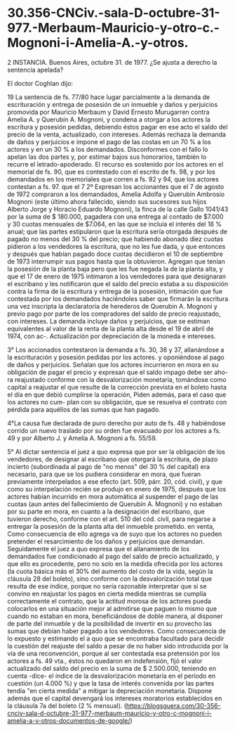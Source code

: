 # 30.356-CNCiv.-sala-D-octubre-31-977.-Merbaum-Mauricio-y-otro-c.-Mognoni-i-Amelia-A.-y-otros.
2 INSTANCIA. Buenos Aires, octubre 31. de 1977. ¿Se ajusta a derecho la sentencia apelada?

El doctor Coghlan dijo:

19 La sentencia de fs. 77/80 hace lugar parcialmente a la demanda de escrituración y entrega de posesión de un inmueble y daños y perjuicios promovida por Mauricio Merbaum y David Ernesto Murugarren contra Amelia A. y Querubín A. Mognoni, y condena a otorgar a los actores la escritura y posesión pedidas, debiendo éstos pagar en ese acto el saldo del precio de la venta, actualizado, con intereses. Además rechaza la demanda de daños y perjuicios e impone el pago de las costas en un 70 % a los actores y en un 30 % a los demandados.
Disconformes con el fallo lo apelan las dos partes y, por estimar bajos sus honorarios, también lo recurre el letrado-apoderado.
El recurso es sostenido por los actores en el memorial de fs. 90, que es contestado con el escrito de fs. 98, y por los demandados en los memoriales que corren a fs. 92 y 94, que los actores contestan a fs. 97. que el 7 2º Expresan los accionantes que el 7 de agosto de 1972 compraron a los demandados, Amelia Adolfa y Querubín Ambrosio Mognoni (este último ahora fallecido, siendo sus sucesores sus hijos Alberto Jorge y Horacio Eduardo Mognoni), la finca de la calle Gallo 1041/43 por la suma de $ 180.000, pagadera con una entrega al contado de $7.000 y 30 cuotas mensuales de $7.064, en las que se incluía el interés del 18 % anual; que las partes estipularon que la escritura sería otorgada después de pagado no menos del 30 % del precio; que habiendo abonado diez cuotas pidieron a los vendedores la escritura, que no les fue dada, y que entonces y después que habían pagado doce cuotas decidieron el 10 de septiembre de 1973 interrumpir sus pagos hasta que la obtuvieron. Agregan que tenían la posesión de la planta baja pero que les fue negada la de la planta alta, y que el 17 de enero de 1975 intimaron a los vendedores para que designaran el escribano y les notificaron que el saldo del precio estaba a su disposición contra la firma de la escritura y entrega de la posesión, intimación que fue contestada por los demandados haciéndoles saber que firmarán la escritura una vez inscripta la declaratoria de herederos de Querubin A. Mognoni y previo pago por parte de los compradores del saldo de precio reajustado, con intereses. La demanda incluye daños y perjuicios, que se estiman equivalentes al valor de la renta de la planta alta desde el 19 de abril de 1974, con ac-. Actualización por depreciación de la moneda e intereses.

3° Los accionados contestaron la demanda a fs. 30, 36 y 37, allanándose a la escrituración y posesión pedidas por los actores. y oponiéndose al pago de daños y perjuicios. Señalan que los actores incurrieron en mora en su obligación de pagar el precio y expresan que el saldo impago debe ser aho- ra reajustado conforme con la desvalorización monetaria, tomándose como capital a reajustar el que resulte de la corrección prevista en el boleto hasta el día en que debió cumplirse la operación, Piden además, para el caso que los actores no cum- plan con su obligación, que se resuelva el contrato con pérdida para aquéllos de las sumas que han pagado.

4°La causa fue declarada de puro derecho por auto de fs. 48 y habiéndose corrido un nuevo traslado por su orden fue evacuado por los actores a fs. 49 y por Alberto J. y Amelia A. Mognoni a fs. 55/59.

5° Al dictar sentencia el juez a quo expresa que por ser la obligación de los vendedores, de designar al escribano que otorgará la escritura, de plazo incierto (subordinada al pago de "no menos" del 30 % del capital) era necesario, para que se los pudiera considerar en mora, que fueran previamente interpelados a ese efecto (art. 509, párr. 20, cód. civil), y que como su interpelación recién se produjo en enero de 1975, después que los actores habían incurrido en mora automática al suspender el pago de las cuotas (aun antes del fallecimiento de Querubín A. Mognoni) y no estaban por su parte en mora, en cuanto a la designación del escribano, que tuvieron derecho, conforme con el art. 510 del cód. civil, para negarse a entregar la posesión de la planta alta del inmueble prometido. en venta, Como consecuencia de ello agrega va de suyo que los actores no pueden pretender el resarcimiento de los daños y perjuicios que demandan.
Seguidamente el juez a quo expresa que el allanamiento de los demandados fue condicionado al pago del saldo de precio actualizado, y que ello es procedente, pero no solo en la medida ofrecida por los actores (la cuota básica más el 30% del aumento del costo de la vida, según la cláusula 28 del boleto), sino conforme con la desvalorización total que resulta de ese índice, porque no sería razonable interpretar que si se convino en reajustar los pagos en cierta medida mientras se cumplía correctamente el contrato, que la actitud morosa de los actores pueda colocarlos en una situación mejor al admitirse que paguen lo mismo que cuando no estaban en mora, beneficiándose de doble manera, al disponer de parte del inmueble y de la posibilidad de invertir en su provecho las sumas que debían haber pagado a los vendedores.
Como consecuencia de lo expuesto y estimando el a quo que se encontraba facultado para decidir la cuestión del reajuste del saldo a pesar de no haber sido introducida por la vía de una reconvención, porque al ser contestada esa pretensión por los actores a fs. 49 vta., éstos no quedaron en indefensión, fijó el valor actualizado del saldo del precio en la suma de $ 2.500.000, teniendo en cuenta -dice- el índice de la desvalorización monetaria en el período en cuestión (un 4.000 %) y que la tasa de interés convenida por las partes tendía "en cierta medida" a mitigar la depreciación monetaria. Dispone además que el capital devengará los intereses moratorios establecidos en la cláusula 7a del boleto (2 % mensual).
(https://blogsguera.com/30-356-cnciv-sala-d-octubre-31-977-merbaum-mauricio-y-otro-c-mognoni-i-amelia-a-y-otros-documentos-de-google/)
